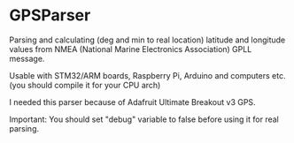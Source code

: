 # GPSParser

Parsing and calculating (deg and min to real location) latitude and longitude values from NMEA (National Marine Electronics Association) GPLL message.

Usable with STM32/ARM boards, Raspberry Pi, Arduino and computers etc. (you should compile it for your CPU arch)

I needed this parser because of Adafruit Ultimate Breakout v3 GPS.

Important: You should set "debug" variable to false before using it for real parsing.
